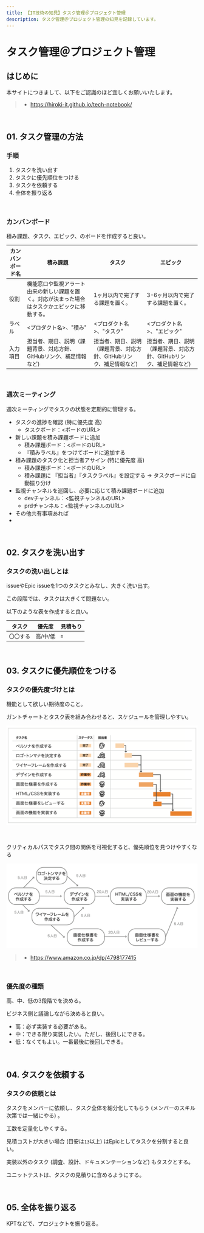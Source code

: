 ```yaml
---
title: 【IT技術の知見】タスク管理＠プロジェクト管理
description: タスク管理＠プロジェクト管理の知見を記録しています。
---
```


# タスク管理＠プロジェクト管理

## はじめに

本サイトにつきまして、以下をご認識のほど宜しくお願いいたします。

> - https://hiroki-it.github.io/tech-notebook/

<br>

## 01. タスク管理の方法

### 手順

1. タスクを洗い出す
2. タスクに優先順位をつける
3. タスクを依頼する
4. 全体を振り返る

<br>

### カンバンボード

積み課題、タスク、エピック、のボードを作成すると良い。

| カンバンボード名 | 積み課題                                                                                       | タスク                                                              | エピック                                                             |
| ---------------- | ---------------------------------------------------------------------------------------------- | ------------------------------------------------------------------- | -------------------------------------------------------------------- |
| 役割             | 機能窓口や監視アラート由来の新しい課題を置く。対応が決まった場合はタスクかエピックに移動する。 | 1ヶ月以内で完了する課題を置く。                                     | 3-6ヶ月以内で完了する課題を置く。                                    |
| ラベル           | <プロダクト名>、"積み"                                                                         | <プロダクト名>、"タスク"                                            | <プロダクト名>、"エピック"                                           |
| 入力項目         | 担当者、期日、説明（課題背景、対応方針、GitHubリンク、補足情報など)                            | 担当者、期日、説明（課題背景、対応方針、GitHubリンク、補足情報など) | 担当者、期日、説明 （課題背景、対応方針、GitHubリンク、補足情報など) |

<br>

### 週次ミーティング

週次ミーティングでタスクの状態を定期的に管理する。

- タスクの進捗を確認 (特に優先度 高)
  - タスクボード：<ボードのURL>
- 新しい課題を積み課題ボードに追加
  - 積み課題ボード：<ボードのURL>
  - 『積みラベル』をつけてボードに追加する
- 積み課題のタスク化と担当者アサイン (特に優先度 高)
  - 積み課題ボード：<ボードのURL>
  - 積み課題に 『担当者』『タスクラベル』を設定する → タスクボードに自動振り分け
- 監視チャンネルを巡回し、必要に応じて積み課題ボードに追加
  - devチャンネル：<監視チャンネルのURL>
  - prdチャンネル：<監視チャンネルのURL>
- その他共有事項あれば
-

<br>

## 02. タスクを洗い出す

### タスクの洗い出しとは

issueやEpic issueを1つのタスクとみなし、大きく洗い出す。

この段階では、タスクは大きくて問題ない。

以下のような表を作成すると良い。

| タスク   | 優先度   | 見積もり |
| -------- | -------- | -------- |
| 〇〇する | 高/中/低 | `n`      |

<br>

## 03. タスクに優先順位をつける

### タスクの優先度づけとは

機能として欲しい期待度のこと。

ガントチャートとタスク表を組み合わせると、スケジュールを管理しやすい。

![gantt-chart_table](https://raw.githubusercontent.com/hiroki-it/tech-notebook-images/master/images/gantt-chart_table.png)

<br>

クリティカルパスでタスク間の関係を可視化すると、優先順位を見つけやすくなる

![critical-path](https://raw.githubusercontent.com/hiroki-it/tech-notebook-images/master/images/critical-path.png)

> - https://www.amazon.co.jp/dp/4798177415

<br>

### 優先度の種類

高、中、低の3段階でを決める。

ビジネス側と議論しながら決めると良い。

- 高：必ず実装する必要がある。
- 中：できる限り実装したい。ただし、後回しにできる。
- 低：なくてもよい。一番最後に後回しできる。

<br>

## 04. タスクを依頼する

### タスクの依頼とは

タスクをメンバーに依頼し、タスク全体を細分化してもらう (メンバーのスキル次第では一緒にやる) 。

工数を定量化しやくする。

見積コストが大きい場合 (目安は`13`以上) はEpicとしてタスクを分割すると良い。

実装以外のタスク (調査、設計、ドキュメンテーションなど) もタスクとする。

ユニットテストは、タスクの見積りに含めるようにする。

<br>

## 05. 全体を振り返る

KPTなどで、プロジェクトを振り返る。

<br>
